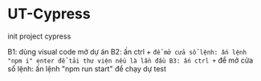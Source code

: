 # UT-Cypress
init project cypress

B1: dùng visual code mở dự án
B2: ấn ctrl + ` để mở cửa sổ lệnh: ấn lệnh "npm i" enter để tải thư viện nếu là lần đầu
B3: ấn ctrl + ` để mở cửa sổ lệnh: ấn lệnh "npm run start" để chạy dự test
